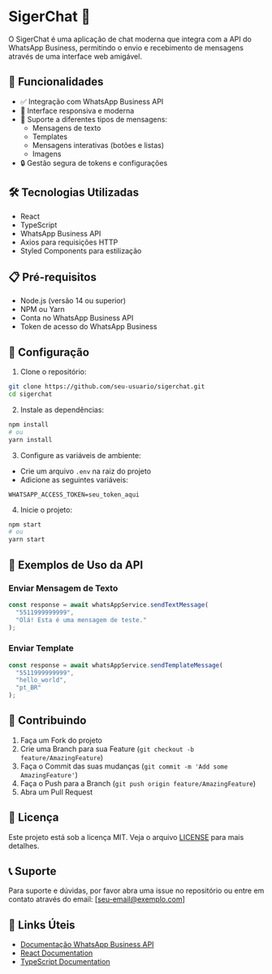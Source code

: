 ﻿# SigerChat 💬

O SigerChat é uma aplicação de chat moderna que integra com a API do WhatsApp Business, permitindo o envio e recebimento de mensagens através de uma interface web amigável.

## 🚀 Funcionalidades

- ✅ Integração com WhatsApp Business API
- 📱 Interface responsiva e moderna
- 💬 Suporte a diferentes tipos de mensagens:
  - Mensagens de texto
  - Templates
  - Mensagens interativas (botões e listas)
  - Imagens
- 🔒 Gestão segura de tokens e configurações

## 🛠️ Tecnologias Utilizadas

- React
- TypeScript
- WhatsApp Business API
- Axios para requisições HTTP
- Styled Components para estilização

## 📋 Pré-requisitos

- Node.js (versão 14 ou superior)
- NPM ou Yarn
- Conta no WhatsApp Business API
- Token de acesso do WhatsApp Business

## 🔧 Configuração

1. Clone o repositório:
```bash
git clone https://github.com/seu-usuario/sigerchat.git
cd sigerchat
```

2. Instale as dependências:
```bash
npm install
# ou
yarn install
```

3. Configure as variáveis de ambiente:
- Crie um arquivo `.env` na raiz do projeto
- Adicione as seguintes variáveis:
```env
WHATSAPP_ACCESS_TOKEN=seu_token_aqui
```

4. Inicie o projeto:
```bash
npm start
# ou
yarn start
```

## 📱 Exemplos de Uso da API

### Enviar Mensagem de Texto
```typescript
const response = await whatsAppService.sendTextMessage(
  "5511999999999",
  "Olá! Esta é uma mensagem de teste."
);
```

### Enviar Template
```typescript
const response = await whatsAppService.sendTemplateMessage(
  "5511999999999",
  "hello_world",
  "pt_BR"
);
```

## 🤝 Contribuindo

1. Faça um Fork do projeto
2. Crie uma Branch para sua Feature (`git checkout -b feature/AmazingFeature`)
3. Faça o Commit das suas mudanças (`git commit -m 'Add some AmazingFeature'`)
4. Faça o Push para a Branch (`git push origin feature/AmazingFeature`)
5. Abra um Pull Request

## 📄 Licença

Este projeto está sob a licença MIT. Veja o arquivo [LICENSE](LICENSE) para mais detalhes.

## 📞 Suporte

Para suporte e dúvidas, por favor abra uma issue no repositório ou entre em contato através do email: [seu-email@exemplo.com]

## 🔗 Links Úteis

- [Documentação WhatsApp Business API](https://developers.facebook.com/docs/whatsapp)
- [React Documentation](https://reactjs.org/)
- [TypeScript Documentation](https://www.typescriptlang.org/)
